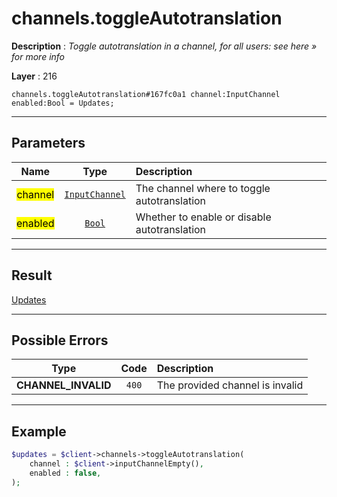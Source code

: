 # channels.toggleAutotranslation

**Description** : *Toggle autotranslation in a channel, for all users: see here &raquo; for more info*

**Layer** : 216

```tl
channels.toggleAutotranslation#167fc0a1 channel:InputChannel enabled:Bool = Updates;
```

---

## Parameters

| Name | Type | Description |
| :---: | :---: | :--- |
| <mark>channel</mark> | [`InputChannel`](type/InputChannel) | The channel where to toggle autotranslation |
| <mark>enabled</mark> | [`Bool`](type/Bool) | Whether to enable or disable autotranslation |

---

## Result

[Updates](type/Updates)

---

## Possible Errors

| Type | Code | Description |
| :---: | :---: | :--- |
| **CHANNEL_INVALID** | `400` | The provided channel is invalid |

---

## Example

```php
$updates = $client->channels->toggleAutotranslation(
	channel : $client->inputChannelEmpty(),
	enabled : false,
);
```